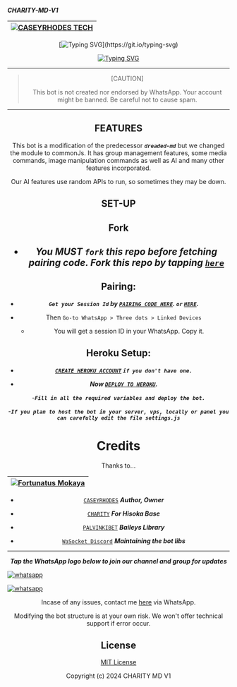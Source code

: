  ***CHARITY-MD-V1***

<div align="center">

| [![CASEYRHODES TECH](https://github.com/caseyweb.png?lenght=50width=50)](https://github.com/caseyweb)|
|----|


[![Typing SVG](https://readme-typing-svg.herokuapp.com?font=Rockstar-ExtraBold&size=30&pause=1000&color=0000FF&center=true&vCenter=true&width=500&height=60&lines=YOOH+WELCOME+TO+THIS+REPO!)](https://git.io/typing-svg)

   [![Typing SVG](https://readme-typing-svg.herokuapp.com?font=Rockstar-ExtraBold&color=F33A6A&lines=FORK+AND+MAYBE+GIVE+US+A+STAR)](https://git.io/typing-svg)

---

> [CAUTION]
>
> This bot is not created nor endorsed by WhatsApp. Your account might be banned. Be careful not to cause spam.

---


## FEATURES
This bot is a modification of the predecessor ***`dreaded-md`*** but we changed the module to commonJs. It has group management features, some media commands, image manipulation commands as well as AI and many other features incorporated.

Our AI features use random APIs to run, so sometimes they may be down.

## SET-UP

## Fork

<h2 align="center">   

- ***You MUST `fork` this repo before fetching pairing code. Fork this repo by tapping  [`here`](https://github.com/caseyweb/charity-md/fork)***


## Pairing:


- ***`Get your Session Id` by  [`PAIRING CODE HERE`](https://dreaded-pair.onrender.com). `or` [`HERE`](https://dreaded-v2.onrender.com).***



- Then `Go-to WhatsApp > Three dots > Linked Devices`
   - You will get a session ID in your WhatsApp. Copy it.

## Heroku Setup:

   - ***[`CREATE HEROKU ACCOUNT`](https://signup.heroku.com/) `if you don't have one.`***


- ***Now [`DEPLOY TO HEROKU`](https://dashboard.heroku.com/new?template=https://github.com/caseyweb/charity-md).***

-***`Fill in all the required variables and deploy the bot.`***

-***`If you plan to host the bot in your server, vps, locally or panel you can carefully edit the file settings.js`***


# Credits

Thanks to...

<div align="center">

| [![Fortunatus Mokaya](https://github.com/Fortunatusmokaya.png?lenght=50width=50)](https://github.com/Fortunatusmokaya)|
|----|
* [`CASEYRHODES`](https://github.com/caseyweb) ***Author, Owner***

* [`CHARITY`](https://github.com/caseyrhodes01) ***For Hisoka Base***
* [`PALVINKIBET`](https://github.com/WhiskeySockets/Baileys) ***Baileys Library***
* [`WaSocket Discord`](https://discord.gg/WeJM5FP9GG) ***Maintaining the bot libs***



---

***Tap the WhatsApp logo below to join our channel and group for updates***

<p align="left">
  <a aria-label="Join our channel for updates" href="https://whatsapp.com/channel/0029VakUEfb4o7qVdkwPk83E" target="_blank">
    <img alt="whatsapp" src="https://img.shields.io/badge/CHANNEL-25D366?style=for-the-badge&logo=whatsapp&logoColor=white" />
  </a>

<p align="left">
  <a aria-label="Join our channel for updates" href="https://chat.whatsapp.com/D9hokK6OHS5C3eLEwPKjsJ" target="_blank">
    <img alt="whatsapp" src="https://img.shields.io/badge/WA GROUP-25D366?style=for-the-badge&logo=whatsapp&logoColor=white" />
  </a>


Incase of any issues, contact me  [here](https://wa.me/+254112192119) via WhatsApp.

Modifying the bot structure is at your own risk. We won't offer technical support if error occur.


## License

[MIT License](https://github.com/caseyweb/Charity-md/blob/main/LICENSE)

Copyright (c) 2024 CHARITY MD V1



